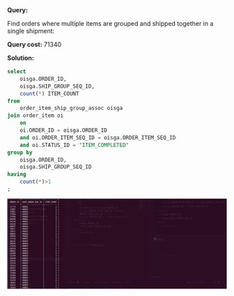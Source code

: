 **Query:**

Find orders where multiple items are grouped and shipped together in a single shipment:

**Query cost:** 71340

**Solution:**

```sql
select
    oisga.ORDER_ID,
    oisga.SHIP_GROUP_SEQ_ID,
    count(*) ITEM_COUNT
from
    order_item_ship_group_assoc oisga
join order_item oi
    on
    oi.ORDER_ID = oisga.ORDER_ID
    and oi.ORDER_ITEM_SEQ_ID = oisga.ORDER_ITEM_SEQ_ID
    and oi.STATUS_ID = "ITEM_COMPLETED"
group by
    oisga.ORDER_ID,
    oisga.SHIP_GROUP_SEQ_ID
having
    count(*)>1
;
```

![alt text](image.png)
